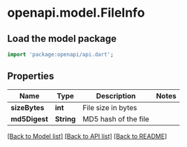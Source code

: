 # openapi.model.FileInfo

## Load the model package
```dart
import 'package:openapi/api.dart';
```

## Properties
Name | Type | Description | Notes
------------ | ------------- | ------------- | -------------
**sizeBytes** | **int** | File size in bytes | 
**md5Digest** | **String** | MD5 hash of the file | 

[[Back to Model list]](../README.md#documentation-for-models) [[Back to API list]](../README.md#documentation-for-api-endpoints) [[Back to README]](../README.md)


